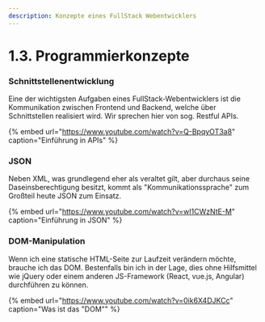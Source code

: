 ```yaml
---
description: Konzepte eines FullStack Webentwicklers
---
```


# 1.3. Programmierkonzepte

### Schnittstellenentwicklung

Eine der wichtigsten Aufgaben eines FullStack-Webentwicklers ist die Kommunikation zwischen Frontend und Backend, welche über Schnittstellen realisiert wird. Wir sprechen hier von sog. Restful APIs.

{% embed url="https://www.youtube.com/watch?v=Q-BpqyOT3a8" caption="Einführung in APIs" %}

### JSON

Neben XML, was grundlegend eher als veraltet gilt, aber durchaus seine Daseinsberechtigung besitzt, kommt als "Kommunikationssprache" zum Großteil heute JSON zum Einsatz.

{% embed url="https://www.youtube.com/watch?v=wI1CWzNtE-M" caption="Einführung in JSON" %}

### DOM-Manipulation 

Wenn ich eine statische HTML-Seite zur Laufzeit verändern möchte, brauche ich das DOM. Bestenfalls bin ich in der Lage, dies ohne Hilfsmittel wie jQuery oder einem anderen JS-Framework \(React, vue.js, Angular\) durchführen zu können.

{% embed url="https://www.youtube.com/watch?v=0ik6X4DJKCc" caption="Was ist das \"DOM\"" %}



